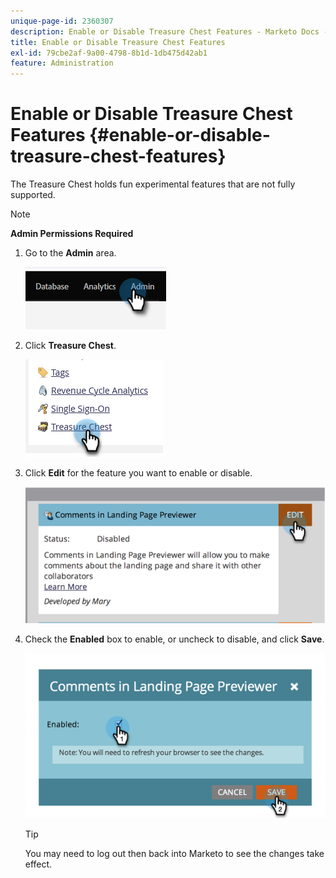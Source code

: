 ```yaml
---
unique-page-id: 2360307
description: Enable or Disable Treasure Chest Features - Marketo Docs - Product Documentation
title: Enable or Disable Treasure Chest Features
exl-id: 79cbe2af-9a00-4798-8b1d-1db475d42ab1
feature: Administration
---
```

# Enable or Disable Treasure Chest Features {#enable-or-disable-treasure-chest-features}

The Treasure Chest holds fun experimental features that are not fully supported.

>[!NOTE]
>
>**Admin Permissions Required**

1. Go to the **Admin** area.

   ![](assets/enable-or-disable-treasure-chest-features-1.png)

1. Click **Treasure Chest**.

   ![](assets/enable-or-disable-treasure-chest-features-2.png)

1. Click **Edit** for the feature you want to enable or disable.

   ![](assets/enable-or-disable-treasure-chest-features-3.png)

1. Check the **Enabled** box to enable, or uncheck to disable, and click **Save**.

   ![](assets/enable-or-disable-treasure-chest-features-4.png)

   >[!TIP]
   >
   >You may need to log out then back into Marketo to see the changes take effect.
